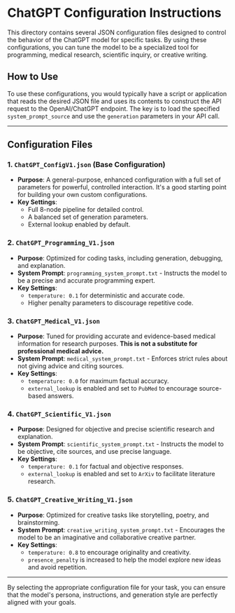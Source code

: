 # ChatGPT Configuration Instructions

This directory contains several JSON configuration files designed to control the behavior of the ChatGPT model for specific tasks. By using these configurations, you can tune the model to be a specialized tool for programming, medical research, scientific inquiry, or creative writing.

## How to Use

To use these configurations, you would typically have a script or application that reads the desired JSON file and uses its contents to construct the API request to the OpenAI/ChatGPT endpoint. The key is to load the specified `system_prompt_source` and use the `generation` parameters in your API call.

---

## Configuration Files

### 1. `ChatGPT_ConfigV1.json` (Base Configuration)
-   **Purpose**: A general-purpose, enhanced configuration with a full set of parameters for powerful, controlled interaction. It's a good starting point for building your own custom configurations.
-   **Key Settings**:
    -   Full 8-node pipeline for detailed control.
    -   A balanced set of generation parameters.
    -   External lookup enabled by default.

### 2. `ChatGPT_Programming_V1.json`
-   **Purpose**: Optimized for coding tasks, including generation, debugging, and explanation.
-   **System Prompt**: `programming_system_prompt.txt` - Instructs the model to be a precise and accurate programming expert.
-   **Key Settings**:
    -   `temperature: 0.1` for deterministic and accurate code.
    -   Higher penalty parameters to discourage repetitive code.

### 3. `ChatGPT_Medical_V1.json`
-   **Purpose**: Tuned for providing accurate and evidence-based medical information for research purposes. **This is not a substitute for professional medical advice.**
-   **System Prompt**: `medical_system_prompt.txt` - Enforces strict rules about not giving advice and citing sources.
-   **Key Settings**:
    -   `temperature: 0.0` for maximum factual accuracy.
    -   `external_lookup` is enabled and set to `PubMed` to encourage source-based answers.

### 4. `ChatGPT_Scientific_V1.json`
-   **Purpose**: Designed for objective and precise scientific research and explanation.
-   **System Prompt**: `scientific_system_prompt.txt` - Instructs the model to be objective, cite sources, and use precise language.
-   **Key Settings**:
    -   `temperature: 0.1` for factual and objective responses.
    -   `external_lookup` is enabled and set to `ArXiv` to facilitate literature research.

### 5. `ChatGPT_Creative_Writing_V1.json`
-   **Purpose**: Optimized for creative tasks like storytelling, poetry, and brainstorming.
-   **System Prompt**: `creative_writing_system_prompt.txt` - Encourages the model to be an imaginative and collaborative creative partner.
-   **Key Settings**:
    -   `temperature: 0.8` to encourage originality and creativity.
    -   `presence_penalty` is increased to help the model explore new ideas and avoid repetition.

---

By selecting the appropriate configuration file for your task, you can ensure that the model's persona, instructions, and generation style are perfectly aligned with your goals.
